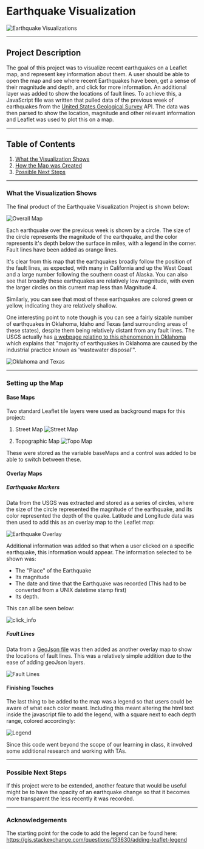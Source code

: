 # Earthquake Visualization
![Earthquake Visualizations](https://raw.githubusercontent.com/jonnybrammah/earthquake-visualization/main/Images/earthquakes_overview.png)

-----

## Project Description

The goal of this project was to visualize recent earthquakes on a Leaflet map, and represent key information about them. A user should be able to open the map and see where recent Earthquakes have been, get a sense of their magnitude and depth, and click for more information. An additional layer was added to show the locations of fault lines. To achieve this, a JavaScript file was written that pulled data of the previous week of earthquakes from the [United States Geological Survey](https://www.usgs.gov/) API. The data was then parsed to show the location, magnitude and other relevant information and Leaflet was used to plot this on a map.

-----

## Table of Contents

1. [What the Visualization Shows](https://github.com/jonnybrammah/earthquake-visualization/blob/main/README.md#what-the-visualization-shows)
2. [How the Map was Created](https://github.com/jonnybrammah/earthquake-visualization/blob/main/README.md#setting-up-the-map)
3. [Possible Next Steps](https://github.com/jonnybrammah/earthquake-visualization/blob/main/README.md#possible-next-steps)

-----
### What the Visualization Shows

The final product of the Earthquake Visualization Project is shown below:

![Overall Map](https://raw.githubusercontent.com/jonnybrammah/earthquake-visualization/main/Images/overall_map.png)

Each earthquake over the previous week is shown by a circle. The size of the circle represents the magnitude of the earthquake, and the color represents it's depth below the surface in miles, with a legend in the corner. Fault lines have been added as orange lines.

It's clear from this map that the earthquakes broadly follow the position of the fault lines, as expected, with many in California and up the West Coast and a large number following the southern coast of Alaska. You can also see that broadly these earthquakes are relatively low magnitude, with even the larger circles on this current map less than Magnitude 4.

Similarly, you can see that most of these earthquakes are colored green or yellow, indicating they are relatively shallow.

One interesting point to note though is you can see a fairly sizable number of earthquakes in Oklahoma, Idaho and Texas (and surrounding areas of these states), despite them being relatively distant from any fault lines. The USGS actually has [a webpage relating to this phenomenon in Oklahoma](https://www.usgs.gov/faqs/oklahoma-has-had-surge-earthquakes-2009-are-they-due-fracking) which explains that "majority of earthquakes in Oklahoma are caused by the industrial practice​ known as 'wastewater disposal'".

![Oklahoma and Texas](https://raw.githubusercontent.com/jonnybrammah/earthquake-visualization/main/Images/Oklahoma_Texas.png)

-----

### Setting up the Map

#### Base Maps

Two standard Leaflet tile layers were used as background maps for this project:

1. Street Map
![Street Map](https://raw.githubusercontent.com/jonnybrammah/earthquake-visualization/main/Images/earthquakes_overview.png)

2. Topographic Map
![Topo Map](https://raw.githubusercontent.com/jonnybrammah/earthquake-visualization/main/Images/base_layer_topo.png)

These were stored as the variable baseMaps and a control was added to be able to switch between these.

#### Overlay Maps

##### Earthquake Markers

Data from the USGS was extracted and stored as a series of circles, where the size of the circle represented the magnitude of the earthquake, and its color represented the depth of the quake. Latitude and Longitude data was then used to add this as an overlay map to the Leaflet map:

![Earthquake Overlay](https://raw.githubusercontent.com/jonnybrammah/earthquake-visualization/main/Images/overlays_earthquakes.png)

Additional information was added so that when a user clicked on a specific earthquake, this information would appear. The information selected to be shown was:
- The "Place" of the Earthquake
- Its magnitude
- The date and time that the Earthquake was recorded (This had to be converted from a UNIX datetime stamp first)
- Its depth.

This can all be seen below:

![click_info](https://raw.githubusercontent.com/jonnybrammah/earthquake-visualization/main/Images/click_info.png)

##### Fault Lines

Data from a [GeoJson file](https://raw.githubusercontent.com/fraxen/tectonicplates/master/GeoJSON/PB2002_boundaries.json) was then added as another overlay map to show the locations of fault lines. This was a relatively simple addition due to the ease of adding geoJson layers.

![Fault Lines](https://raw.githubusercontent.com/jonnybrammah/earthquake-visualization/main/Images/overlays_faultlines.png) 

#### Finishing Touches

The last thing to be added to the map was a legend so that users could be aware of what each color meant. Including this meant altering the html text inside the javascript file to add the legend, with a square next to each depth range, colored accordingly:

![Legend](https://raw.githubusercontent.com/jonnybrammah/earthquake-visualization/main/Images/legend.png)

Since this code went beyond the scope of our learning in class, it involved some additional research and working with TAs.

-----

### Possible Next Steps

If this project were to be extended, another feature that would be useful might be to have the opacity of an earthquake change so that it becomes more transparent the less recently it was recorded. 

-----

### Acknowledgements 

The starting point for the code to add the legend can be found here: https://gis.stackexchange.com/questions/133630/adding-leaflet-legend

